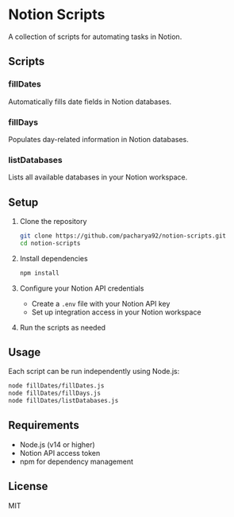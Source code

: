 # Notion Scripts

A collection of scripts for automating tasks in Notion.

## Scripts

### fillDates
Automatically fills date fields in Notion databases.

### fillDays
Populates day-related information in Notion databases.

### listDatabases
Lists all available databases in your Notion workspace.

## Setup

1. Clone the repository
   ```bash
   git clone https://github.com/pacharya92/notion-scripts.git
   cd notion-scripts
   ```

2. Install dependencies
   ```bash
   npm install
   ```

3. Configure your Notion API credentials
   - Create a `.env` file with your Notion API key
   - Set up integration access in your Notion workspace

4. Run the scripts as needed

## Usage

Each script can be run independently using Node.js:
```bash
node fillDates/fillDates.js
node fillDates/fillDays.js
node fillDates/listDatabases.js
```

## Requirements

- Node.js (v14 or higher)
- Notion API access token
- npm for dependency management

## License

MIT